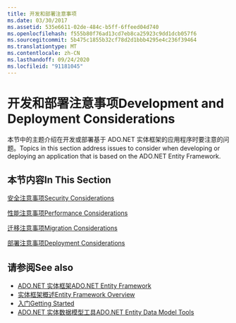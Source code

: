 ```yaml
---
title: 开发和部署注意事项
ms.date: 03/30/2017
ms.assetid: 535e6611-02de-484c-b5ff-6ffeed04d740
ms.openlocfilehash: f555b80f76ad13cd7eb8ca25923c9dd1dcb057f6
ms.sourcegitcommit: 5b475c1855b32cf78d2d1bbb4295e4c236f39464
ms.translationtype: MT
ms.contentlocale: zh-CN
ms.lasthandoff: 09/24/2020
ms.locfileid: "91181045"
---
```

# <a name="development-and-deployment-considerations"></a><span data-ttu-id="36e3d-102">开发和部署注意事项</span><span class="sxs-lookup"><span data-stu-id="36e3d-102">Development and Deployment Considerations</span></span>

<span data-ttu-id="36e3d-103">本节中的主题介绍在开发或部署基于 ADO.NET 实体框架的应用程序时要注意的问题。</span><span class="sxs-lookup"><span data-stu-id="36e3d-103">Topics in this section address issues to consider when developing or deploying an application that is based on the ADO.NET Entity Framework.</span></span>  
  
## <a name="in-this-section"></a><span data-ttu-id="36e3d-104">本节内容</span><span class="sxs-lookup"><span data-stu-id="36e3d-104">In This Section</span></span>  

 [<span data-ttu-id="36e3d-105">安全注意事项</span><span class="sxs-lookup"><span data-stu-id="36e3d-105">Security Considerations</span></span>](security-considerations.md)  
  
 [<span data-ttu-id="36e3d-106">性能注意事项</span><span class="sxs-lookup"><span data-stu-id="36e3d-106">Performance Considerations</span></span>](performance-considerations.md)  
  
 [<span data-ttu-id="36e3d-107">迁移注意事项</span><span class="sxs-lookup"><span data-stu-id="36e3d-107">Migration Considerations</span></span>](migration-considerations.md)  
  
 [<span data-ttu-id="36e3d-108">部署注意事项</span><span class="sxs-lookup"><span data-stu-id="36e3d-108">Deployment Considerations</span></span>](deployment-considerations.md)  
  
## <a name="see-also"></a><span data-ttu-id="36e3d-109">请参阅</span><span class="sxs-lookup"><span data-stu-id="36e3d-109">See also</span></span>

- [<span data-ttu-id="36e3d-110">ADO.NET 实体框架</span><span class="sxs-lookup"><span data-stu-id="36e3d-110">ADO.NET Entity Framework</span></span>](index.md)
- [<span data-ttu-id="36e3d-111">实体框架概述</span><span class="sxs-lookup"><span data-stu-id="36e3d-111">Entity Framework Overview</span></span>](overview.md)
- [<span data-ttu-id="36e3d-112">入门</span><span class="sxs-lookup"><span data-stu-id="36e3d-112">Getting Started</span></span>](getting-started.md)
- <span data-ttu-id="36e3d-113">[ADO.NET 实体数据模型工具](/previous-versions/dotnet/netframework-4.0/bb399249(v=vs.100))</span><span class="sxs-lookup"><span data-stu-id="36e3d-113">[ADO.NET Entity Data Model Tools](/previous-versions/dotnet/netframework-4.0/bb399249(v=vs.100))</span></span>
